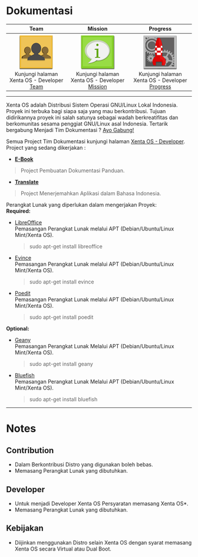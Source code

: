 # Dokumentasi 
|**Team**|**Mission**|**Progress**|
|:---:|:---:|:---:|
|![Team](https://raw.githubusercontent.com/xentaos/xenta-x-icons/master/build/Xenta-X/apps/96/config-users.png)<br>Kunjungi halaman Xenta OS - Developer [Team](http://dev.xentaos.org/team.html)|![Mission](https://raw.githubusercontent.com/xentaos/xenta-x-icons/master/build/Xenta-X/apps/96/cs-details.png)<br>Kunjungi halaman Xenta OS - Developer [Mission](http://dev.xentaos.org/mission.html)|![Progress](https://raw.githubusercontent.com/xentaos/xenta-x-icons/master/build/Xenta-X/apps/96/cs-startup-programs.png)<br>Kunjungi halaman Xenta OS - Developer [Progress](http://dev.xentaos.org/progress.html)|

---
Xenta OS adalah Distribusi Sistem Operasi GNU/Linux Lokal Indonesia. Proyek ini terbuka bagi siapa saja yang mau berkontribusi. Tujuan didirikannya proyek ini salah satunya sebagai wadah berkreatifitas dan berkomunitas sesama penggiat GNU/Linux asal Indonesia. Tertarik bergabung Menjadi Tim Dokumentasi ? [Ayo Gabung!](http://dev.xentaos.org/join.html)

Semua Project Tim Dokumentasi kunjungi halaman [Xenta OS - Developer](http://dev.xentaos.org/project.html).  
Project yang sedang dikerjakan :  
 * [**E-Book**](https://github.com/xentaos/dokumentasi/projects/1)  
 > Project Pembuatan Dokumentasi Panduan.  
 * [**Translate**](https://github.com/xentaos/dokumentasi/projects/2)  
 > Project Menerjemahkan Aplikasi dalam Bahasa Indonesia.  

Perangkat Lunak yang diperlukan dalam mengerjakan Proyek:  
**Required:**
* [LibreOffice](https://www.libreoffice.org/)  
  Pemasangan Perangkat Lunak melalui APT \(Debian/Ubuntu/Linux Mint/Xenta OS\).
  > sudo apt-get install libreoffice

* [Evince](https://wiki.gnome.org/Apps/Evince)  
  Pemasangan Perangkat Lunak melalui APT \(Debian/Ubuntu/Linux Mint/Xenta OS\).
  > sudo apt-get install evince

* [Poedit](https://poedit.net/)  
  Pemasangan Perangkat Lunak melalui APT \(Debian/Ubuntu/Linux Mint/Xenta OS\).
  > sudo apt-get install poedit

**Optional:**
* [Geany](https://www.geany.org/)  
  Pemasangan Perangkat Lunak Melalui APT \(Debian/Ubuntu/Linux Mint/Xenta OS\).
  > sudo apt-get install geany

* [Bluefish](bluefish.openoffice.nl/)  
  Pemasangan Perangkat Lunak Melalui APT \(Debian/Ubuntu/Linux Mint/Xenta OS\).
  > sudo apt-get install bluefish
---

# Notes
## Contribution
* Dalam Berkontribusi Distro yang digunakan boleh bebas.
* Memasang Perangkat Lunak yang dibutuhkan.  

## Developer
* Untuk menjadi Developer Xenta OS Persyaratan memasang Xenta OS\*.
* Memasang Perangkat Lunak yang dibutuhkan.

## Kebijakan
 * Diijinkan menggunakan Distro selain Xenta OS dengan syarat memasang Xenta OS secara Virtual atau Dual Boot.
 
<!-- Halaman ini dibuat dengan ❤ oleh _Xenta OS - Developer_ menggunakan bahasa Markup [**Markdown**](https://daringfireball.net/projects/markdown/syntax). -->
